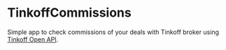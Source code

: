 # TinkoffCommissions
Simple app to check commissions of your deals with Tinkoff broker using [Tinkoff Open API](https://tinkoff.github.io/invest-openapi/).

